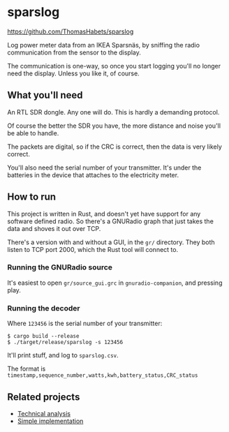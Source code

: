 # sparslog

https://github.com/ThomasHabets/sparslog

Log power meter data from an IKEA Sparsnäs, by sniffing the radio
communication from the sensor to the display.

The communication is one-way, so once you start logging you'll no
longer need the display. Unless you like it, of course.

## What you'll need

An RTL SDR dongle. Any one will do. This is hardly a demanding
protocol.

Of course the better the SDR you have, the more distance and noise
you'll be able to handle.

The packets are digital, so if the CRC is correct, then the data is
very likely correct.

You'll also need the serial number of your transmitter. It's under the
batteries in the device that attaches to the electricity meter.

## How to run

This project is written in Rust, and doesn't yet have support for any
software defined radio. So there's a GNURadio graph that just takes
the data and shoves it out over TCP.

There's a version with and without a GUI, in the `gr/` directory.
They both listen to TCP port 2000, which the Rust tool will connect
to.

### Running the GNURadio source

It's easiest to open `gr/source_gui.grc` in `gnuradio-companion`, and
pressing play.

### Running the decoder

Where `123456` is the serial number of your transmitter:

```
$ cargo build --release
$ ./target/release/sparslog -s 123456
```

It'll print stuff, and log to `sparslog.csv`.

The format is
`timestamp,sequence_number,watts,kwh,battery_status,CRC_status`

## Related projects

* [Technical analysis](https://github.com/kodarn/Sparsnas)
* [Simple implementation](https://github.com/strigeus/sparsnas_decoder)
